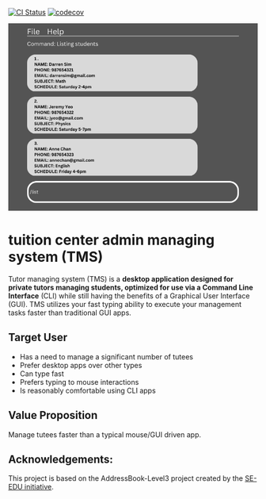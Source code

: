 [![CI Status](https://github.com/se-edu/addressbook-level3/workflows/Java%20CI/badge.svg)](https://https://github.com/AY2223S2-CS2103T-W10-4/tp/actions/)
[![codecov](https://codecov.io/gh/AY2223S2-CS2103T-W10-4/tp/branch/master/graph/badge.svg?token=QRARKR82W7)](https://codecov.io/gh/AY2223S2-CS2103T-W10-4/tp)

![Ui](docs/images/Ui.png)

# tuition center admin managing system (TMS)
Tutor managing system (TMS) is a **desktop application designed for private tutors managing students, optimized for 
use via a Command Line Interface** (CLI) while still having the benefits of a Graphical User Interface (GUI). 
TMS utilizes your fast typing ability to execute your management tasks faster than traditional GUI apps.


## Target User
- Has a need to manage a significant number of tutees
- Prefer desktop apps over other types
- Can type fast
- Prefers typing to mouse interactions
- Is reasonably comfortable using CLI apps


## Value Proposition
Manage tutees faster than a typical mouse/GUI driven app.


## Acknowledgements:  
This project is based on the AddressBook-Level3 project created by the [SE-EDU initiative](https://se-education.org).
